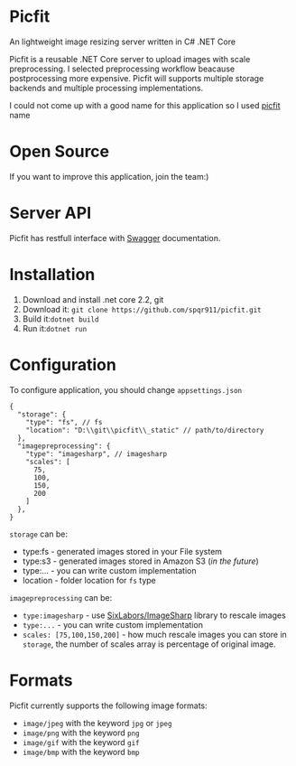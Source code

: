 # Picfit
An lightweight image resizing server written in C# .NET Core

Picfit is a reusable .NET Core server to upload images with scale preprocessing.
I selected preprocessing workflow beacause postprocessing more expensive.
Picfit will supports multiple storage backends and multiple processing implementations.

I could not come up with a good name for this application so I used [picfit](https://github.com/thoas/picfit) name

# Open Source
If you want to improve this application, join the team:)

# Server API

Picfit has restfull interface with [Swagger](https://github.com/domaindrivendev/Swashbuckle) documentation.

# Installation

1. Download and install .net core 2.2, git
2. Download it: ` git clone https://github.com/spqr911/picfit.git `
3. Build it:`dotnet build`
4. Run it:`dotnet run`

# Configuration

To configure application, you should change `appsettings.json`

```
{
  "storage": {
    "type": "fs", // fs
    "location": "D:\\git\\picfit\\_static" // path/to/directory
  },
  "imagepreprocessing": {
    "type": "imagesharp", // imagesharp
    "scales": [
      75,
      100,
      150,
      200
    ]
  },
}
```

`storage` can be:

* type:fs - generated images stored in your File system
* type:s3 - generated images stored in Amazon S3 (*in the future*)
* type:... - you can write custom implementation
* location - folder location for `fs` type

`imagepreprocessing` can be:

* `type:imagesharp` - use [SixLabors/ImageSharp](https://github.com/SixLabors/ImageSharp) library to rescale images 
* `type:...` - you can write custom implementation
* `scales: [75,100,150,200]` - how much rescale images you can store in `storage`, the number of scales array is percentage of original image.

# Formats

Picfit currently supports the following image formats:

* `image/jpeg` with the keyword `jpg` or `jpeg`
* `image/png` with the keyword `png`
* `image/gif` with the keyword `gif`
* `image/bmp` with the keyword `bmp`

